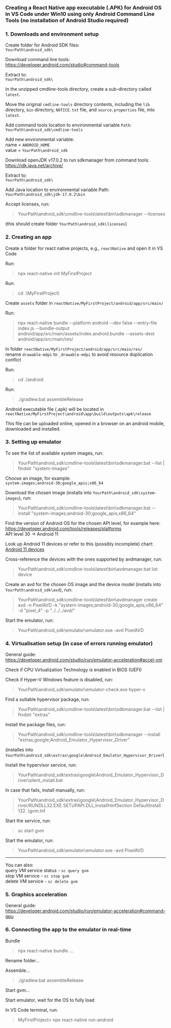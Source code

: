 
### Creating a React Native app executable (.APK) for Android OS in VS Code under Win10 using only Android Command Line Tools (no installation of Android Studio required)

### 1. Downloads and environment setup

Create folder for Android SDK files:<br>
`YourPath\android_sdk\`

Download command line tools:<br>
https://developer.android.com/studio#command-tools

Extract to:<br>
`YourPath\android_sdk\`

In the unzipped cmdline-tools directory, create a sub-directory called `latest`.

Move the original `cmdline-tools` directory contents, including the `lib` directory, `bin` directory, `NOTICE.txt` file, and `source.properties` file, into `latest`.

Add command tools location to environmental variable `Path`:<br/>
`YourPath\android_sdk\cmdline-tools`

Add new environmental variable:<br/>
name = `ANDROID_HOME`<br/>
value = `YourPath\android_sdk`<br/>

Download openJDK v17.0.2 to run sdkmanager from command tools:<br/>
https://jdk.java.net/archive/

Extract to:<br>
`YourPath\android_sdk\`

Add Java location to environmental variable Path:<br>
`YourPath\android_sdk\jdk-17.0.2\bin`

Accept licenses, run:<br>
>YourPath\android_sdk\cmdline-tools\latest\bin\sdkmanager --licenses

(this should create folder `YourPath\android_sdk\licenses`)

### 2. Creating an app

Create a folder for react native projects, e.g., `reactNative` and open it in VS Code

Run:<br/>
>npx react-native init MyFirstProject

Run:<br/>
>cd .\MyFirstProject\

Create `assets` folder in `reactNative/MyFirstProject/android/app/src/main/`

Run:<br/>
>npx react-native bundle --platform android --dev false --entry-file index.js --bundle-output android/app/src/main/assets/index.android.bundle --assets-dest android/app/src/main/res/

In folder `reactNative/MyFirstProject/android/app/src/main/res/`<br/>
rename `drawable-mdpi` to `_drawable-mdpi` to avoid resource duplication conflict

Run:<br/>
>cd ./android

Run:<br/>
>./gradlew.bat assembleRelease

Android executable file (.apk) will be located in<br>
`reactNative/MyFirstProject\android\app\build\outputs\apk\release`

This file can be uploaded online, opened in a browser on an android mobile, downloaded and installed.

### 3. Setting up emulator

To see the list of available system images, run:<br/>
>YourPath\android_sdk\cmdline-tools\latest\bin\sdkmanager.bat --list | findstr "system-images"

Choose an image, for example:<br/>
`system-images;android-30;google_apis;x86_64`

Download the chosen image (installs into `YourPath\android_sdk\system-images`), run:<br/>
>YourPath\android_sdk\cmdline-tools\latest\bin\sdkmanager.bat --install "system-images;android-30;google_apis;x86_64"

Find the version of Android OS for the chosen API level, for example here:<br/>
https://developer.android.com/tools/releases/platforms<br/>
API level 30 -> Android 11<br/>

Look up Android 11 devices or refer to this (possibly incomplete) chart:<br/>
[Android 11 devices](./android_11_devices.png)

Cross-reference the devices with the ones supported by avdmanager, run:<br/>
>YourPath\android_sdk\cmdline-tools\latest\bin\avdmanager.bat list device

Create an avd for the chosen OS image and the device model (installs into `YourPath\android_sdk\avd`), run:<br/>
>YourPath\android_sdk\cmdline-tools\latest\bin\avdmanager create avd -n PixelAVD -k "system-images;android-30;google_apis;x86_64" -d "pixel_4" -p "../../../avd/"

Start the emulator, run:<br/>
>YourPath\android_sdk\emulator\emulator.exe -avd PixelAVD

### 4. Virtualisation setup (in case of errors running emulator)

General guide:<br/>
https://developer.android.com/studio/run/emulator-acceleration#accel-vm

Check if CPU Virtualization Technology is enabled in BIOS (UEFI)

Check if Hyper-V Windows feature is disabled, run:<br/>
>YourPath\android_sdk\emulator\emulator-check.exe hyper-v

Find a suitable hypervisor package, run:<br/>
>YourPath\android_sdk\cmdline-tools\latest\bin\sdkmanager.bat --list | findstr "extras"

Install the package files, run:<br/>
>YourPath\android_sdk\cmdline-tools\latest\bin\sdkmanager --install "extras;google;Android_Emulator_Hypervisor_Driver"

(installes into `YourPath\android_sdk\extras\google\Android_Emulator_Hypervisor_Driver`)

Install the hypervisor service, run:<br/>
>YourPath\android_sdk\extras\google\Android_Emulator_Hypervisor_Driver\silent_install.bat

In case that fails, install manually, run:<br/>
>YourPath\android_sdk\extras\google\Android_Emulator_Hypervisor_Driver/RUNDLL32.EXE SETUPAPI.DLL,InstallHinfSection DefaultInstall 132 .\gvm.Inf

Start the service, run:<br/>
>sc start gvm

Start the emulator, run:<br/>
>YourPath\android_sdk\emulator\emulator.exe -avd PixelAVD

-----
You can also:<br/>
query VM service status - `sc query gvm`<br/>
stop VM service - `sc stop gvm`<br/>
delete VM service - `sc delete gvm`<br/>

### 5. Graphics acceleration

General guide:<br/>
https://developer.android.com/studio/run/emulator-acceleration#command-gpu


### 6. Connecting the app to the emulator in real-time

Bundle
>npx react-native bundle ...

Rename folder...

Assemble...
>./gradlew.bat assembleRelease

Start gvm...

Start emulator, wait for the OS to fully load

In VS Code terminal, run:<br/>
> MyFirstProject> npx react-native run-android